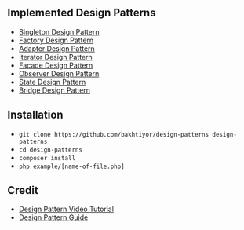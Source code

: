 ## Implemented Design Patterns

- [Singleton Design Pattern](https://refactoring.guru/ru/design-patterns/singleton)
- [Factory Design Pattern](https://refactoring.guru/ru/design-patterns/factory-method)
- [Adapter Design Pattern](https://refactoring.guru/ru/design-patterns/adapter)
- [Iterator Design Pattern](https://refactoring.guru/ru/design-patterns/iterator)
- [Facade Design Pattern](https://refactoring.guru/ru/design-patterns/facade)
- [Observer Design Pattern](https://refactoring.guru/ru/design-patterns/observer)
- [State Design Pattern](https://youtu.be/MGEx35FjBuo)
- [Bridge Design Pattern](https://youtu.be/9jIgSsIfh_8)

## Installation
- `git clone https://github.com/bakhtiyor/design-patterns design-patterns`
- `cd design-patterns`
- `composer install`
- `php example/[name-of-file.php]` 

## Credit
 
- [Design Pattern Video Tutorial](https://www.youtube.com/playlist?list=PLF206E906175C7E07)
- [Design Pattern Guide](https://refactoring.guru/ru/design-patterns)